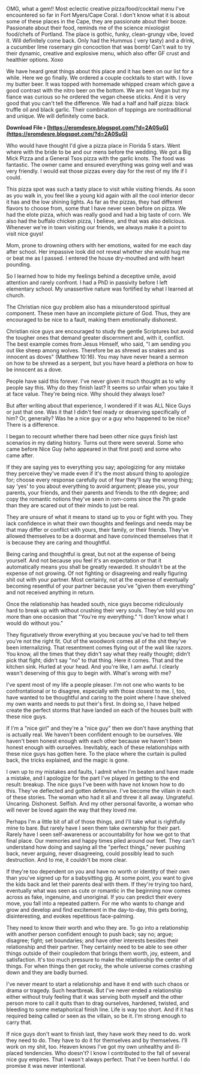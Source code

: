 OMG, what a gem!! Most eclectic creative pizza/food/cocktail menu I've encountered so far in Fort Myers/Cape Coral. I don't know what it is about some of these places in the Cape, they are passionate about their booze. Passionate about their food, reminds me of the science mixologist food/chefs of Portland. The place is gothic, funky, clean-grungy vibe, loved it. Will definitely come back. Only had the Hummus ( very tasty) and a drink, a cucumber lime rosemary gin concoction that was bomb! Can't wait to try their dynamic, creative and explosive menu, which also offer GF crust and healthier options. Xoxo
 
We have heard great things about this place and it has been on our list for a while. Here we go finally. We ordered a couple cocktails to start with. I love my butter beer. It was topped with homemade whipped cream which gave a good contrast with the nitro beer on the bottom. We are not Vegan but my fiance was curious so he ordered the vegan cheese sticks. And it is very good that you can't tell the difference. We had a half and half pizza: black truffle oil and black garlic. Their combination of toppings are nontraditional and unique. We will definitely come back.
 
**Download File › [https://eromdesre.blogspot.com/?d=2A0SuG](https://eromdesre.blogspot.com/?d=2A0SuG)**


 
Who would have thought I'd give a pizza place in Florida 5 stars. Went where with the bride to be and our mens before the wedding. We got a Big Mick Pizza and a General Tsos pizza with the garlic knots. The food was fantastic. The owner came and ensured everything was going well and was very friendly. I would eat those pizzas every day for the rest of my life if I could.
 
This pizza spot was such a tasty place to visit while visiting friends. As soon as you walk in, you feel like a young kid again with all the cool interior decor it has and the low shining lights. As far as the pizzas, they had different flavors to choose from, some that I have never seen before on pizza. We had the elote pizza, which was really good and had a big taste of corn. We also had the buffalo chicken pizza, I believe, and that was also delicious. Whenever we're in town visiting our friends, we always make it a point to visit nice guys!
 
Mom, prone to drowning others with her emotions, waited for me each day after school. Her impassive look did not reveal whether she would hug me or beat me as I passed. I entered the house dry-mouthed and with heart pounding.
 
So I learned how to hide my feelings behind a deceptive smile, avoid attention and rarely confront. I had a PhD in passivity before I left elementary school. My unassertive nature was fortified by what I learned at church.
 
The Christian nice guy problem also has a misunderstood spiritual component. These men have an incomplete picture of God. Thus, they are encouraged to be nice to a fault, making them emotionally dishonest.

Christian nice guys are encouraged to study the gentle Scriptures but avoid the tougher ones that demand greater discernment and, with it, conflict. The best example comes from Jesus Himself, who said, "I am sending you out like sheep among wolves. Therefore be as shrewd as snakes and as innocent as doves" (Matthew 10:16). You may have never heard a sermon on how to be shrewd as a serpent, but you have heard a plethora on how to be innocent as a dove.
 
People have said this forever. I've never given it much thought as to why people say this. Why do they finish last? It seems so unfair when you take it at face value. They're being nice. Why should they always lose?
 
But after writing about that experience, I wondered if it was ALL Nice Guys or just that one. Was it that I didn't feel ready or deserving specifically of him? Or, generally? Was he a nice guy or a guy who happened to be nice? There is a difference.
 
I began to recount whether there had been other nice guys finish last scenarios in my dating history. Turns out there were several. Some who came before Nice Guy (who appeared in that first post) and some who came after.
 
If they are saying yes to everything you say; apologizing for any mistake they perceive they've made even if it's the most absurd thing to apologize for; choose every response carefully out of fear they'll say the wrong thing; say 'yes' to you about everything to avoid argument; please you, your parents, your friends, and their parents and friends to the nth degree; and copy the romantic notions they've seen in rom-coms since the 7th grade than they are scared out of their minds to just be real.
 
They are unsure of what it means to stand up to you or fight with you. They lack confidence in what their own thoughts and feelings and needs may be that may differ or conflict with yours, their family, or their friends. They've allowed themselves to be a doormat and have convinced themselves that it is because they are caring and thoughtful.
 
Being caring and thoughtful is great, but not at the expense of being yourself. And not because you feel it's an expectation or that it automatically means you shall be greatly rewarded. It shouldn't be at the expense of not growing. Of not fighting or disagreeing and really figuring shit out with your partner. Most certainly, not at the expense of eventually becoming resentful of your partner because you've "given them everything" and not received anything in return.
 
Once the relationship has headed south, nice guys become ridiculously hard to break up with without crushing their very souls. They've told you on more than one occasion that "You're my everything." "I don't know what I would do without you."
 
They figuratively throw everything at you because you've had to tell them you're not the right fit. Out of the woodwork comes all of the shit they've been internalizing. That resentment comes flying out of the wall like razors. You know, all the times that they didn't say what they really thought; didn't pick that fight; didn't say "no" to that thing. Here it comes. That and the kitchen sink. Hurled at your head. And you're like, I am awful. I clearly wasn't deserving of this guy to begin with. What's wrong with me?
 
I've spent most of my life a people pleaser. I'm not one who wants to be confrontational or to disagree, especially with those closest to me. I, too, have wanted to be thoughtful and caring to the point where I have shelved my own wants and needs to put their's first. In doing so, I have helped create the perfect storms that have landed on each of the houses built with these nice guys.
 
If I'm a "nice girl" and they're a "nice guy" then we don't have anything that is actually real. We haven't been confident enough to be ourselves. We haven't been honest enough with each other because we haven't been honest enough with ourselves. Inevitably, each of these relationships with these nice guys has gotten here. To the place where the curtain is pulled back, the tricks explained, and the magic is gone.
 
I own up to my mistakes and faults, I admit when I'm beaten and have made a mistake, and I apologize for the part I've played in getting to the end result: breakup. The nice guys I've been with have not known how to do this. They've deflected and gotten defensive. I've become the villain in each of these stories. The woman who had it all and threw it all away. Ungrateful. Uncaring. Dishonest. Selfish. And my other personal favorite, a woman who will never be loved again the way that they loved me.
 
Perhaps I'm a little bit of all of those things, and I'll take what is rightfully mine to bare. But rarely have I seen them take ownership for their part. Rarely have I seen self-awareness or accountability for how we got to that final place. Our memories and happy times piled around our feet. They can't understand how doing and saying all the "perfect things," never pushing back, never arguing, never disagreeing, could possibly lead to such destruction. And to me, it couldn't be more clear.
 
If they're too dependent on you and have no worth or identity of their own than you've signed up for a babysitting gig. At some point, you want to give the kids back and let their parents deal with them. If they're trying too hard, eventually what was seen as cute or romantic in the beginning now comes across as fake, ingenuine, and unoriginal. If you can predict their every move, you fall into a repeated pattern. For me who wants to change and grow and develop and find excitement in the day-to-day, this gets boring, disinteresting, and evokes repetitious face-palming.
 
They need to know their worth and who they are. To go into a relationship with another person confident enough to push back; say no; argue; disagree; fight; set boundaries; and have other interests besides their relationship and their partner. They certainly need to be able to see other things outside of their coupledom that brings them worth, joy, esteem, and satisfaction. It's too much pressure to make the relationship the center of all things. For when things then get rocky, the whole universe comes crashing down and they are badly burned.
 
I've never meant to start a relationship and have it end with such chaos or drama or tragedy. Such heartbreak. But I've never ended a relationship either without truly feeling that it was serving both myself and the other person more to call it quits than to drag ourselves, hardened, twisted, and bleeding to some metaphorical finish line. Life is way too short. And if it has required being called or seen as the villain, so be it. I'm strong enough to carry that.
 
If nice guys don't want to finish last, they have work they need to do. work they need to do. They have to do it for themselves and by themselves. I'll work on my shit, too. Heaven knows I've got my own unhealthy and ill-placed tendencies. Who doesn't? I know I contributed to the fall of several nice guy empires. That I wasn't always perfect. That I've been hurtful. I do promise it was never intentional.